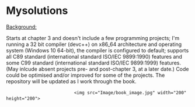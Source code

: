 # Mysolutions

<u>Background:</u>  
  
Starts at chapter 3 and doesn't include a few programming projects; I'm running a 32 bit compiler (devc++) on x86_64 architecture and operating system (Windows 10 64-bit), the compiler is configured to default; supports all C89 standard (international standard ISO/IEC 9899:1990) features and some C99 standard (international standard ISO/IEC 9899:1999) features. (May inlcude absent projects pre- and post-chapter 3, at a later date.) Code could be optimised and/or improved for some of the projects. The repository will be updated as I work through the book.

                              <img src="Image/book_image.jpg" width="200" height="200">
